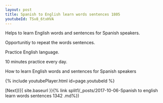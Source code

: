 ```yaml
---
layout: post
title: Spanish to English learn words sentences 1805 
youtubeId: TSv8_6txHVA
---
```

 
 
Helps to learn English words and sentences for Spanish speakers.

Opportunitiy to repeat the words sentences. 

Practice English language. 
 
10 minutes practice every day. 
 
How to learn English words and sentences for Spanish speakers 
 
{% include youtubePlayer.html id=page.youtubeId %}
 
 
[Next]({{ site.baseurl }}{% link  split1/_posts/2017-10-06-Spanish to english learn words sentences 1342 .md%})
 

